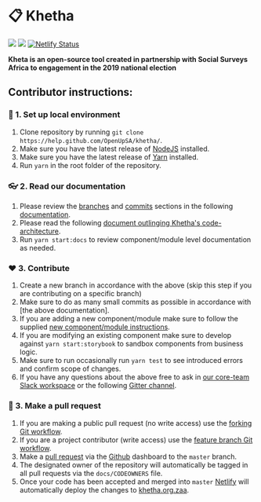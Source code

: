 # 📋 Khetha

[![](https://badges.gitter.im/OpenUpSA/kheta.svg)](https://gitter.im/OpenUpSA/kheta?utm_source=badge&utm_medium=badge&utm_campaign=pr-badge&utm_content=badge) [![](https://travis-ci.org/OpenUpSA/kheta.svg?branch=master)](https://travis-ci.org/OpenUpSA/kheta) [![Netlify Status](https://api.netlify.com/api/v1/badges/f6f9212e-38e3-4a26-8998-9698b5b2bd08/deploy-status)](https://app.netlify.com/sites/kheta/deploys)

**Kheta is an open-source tool created in partnership with Social Surveys Africa to engagement in the 2019 national election**

## Contributor instructions:

### 🌱 1. Set up local environment
1. Clone repository by running `git clone https://help.github.com/OpenUpSA/khetha/`.
2. Make sure you have the latest release of [NodeJS](https://nodejs.org/en/) installed.
3. Make sure you have the latest release of [Yarn](https://yarnpkg.com/en/docs/install) installed.
4. Run `yarn` in the root folder of the repository.

### 👓 2. Read our documentation
1. Please review the [branches](https://github.com/agis/git-style-guide) and [commits](https://github.com/agis/git-style-guide) sections in the following [documentation](https://github.com/agis/git-style-guide).
3. Please read the following [document outlinging Khetha's code-architecture](#).
4. Run `yarn start:docs` to review component/module level documentation as needed.

### ❤️ 3. Contribute
1. Create a new branch in accordance with the above (skip this step if you are contributing on a specific branch)
2. Make sure to do as many small commits as possible in accordance with [the above documentation].
3. If you are adding a new component/module make sure to follow the supplied [new component/module instructions](#).
4. If you are modifying an existing component make sure to develop against `yarn start:storybook` to sandbox components from business logic.
5. Make sure to run occasionally run `yarn test` to see introduced errors and confirm scope of changes.
6. If you have any questions about the above free to ask in [our core-team Slack workspace](https://openupsa.slack.com) or the following [Gitter channel](#).

### 🚀 3. Make a pull request
1. If you are making a public pull request (no write access) use the [forking Git workflow](https://www.atlassian.com/git/tutorials/comparing-workflows/forking-workflow).
2. If you are a project contributor (write access) use the [feature branch Git workflow](https://www.atlassian.com/git/tutorials/comparing-workflows/feature-branch-workflow).
3. Make a [pull request](https://www.atlassian.com/git/tutorials/making-a-pull-request) via the [Github](#github) dashboard to the `master` branch.
4. The designated owner of the repository will automatically be tagged in all pull requests via the `docs/CODEOWNERS` file.
5. Once your code has been accepted and merged into `master` [Netlify](#netlify) will automatically deploy the changes to [khetha.org.zaa](http://khetha.org.za).
